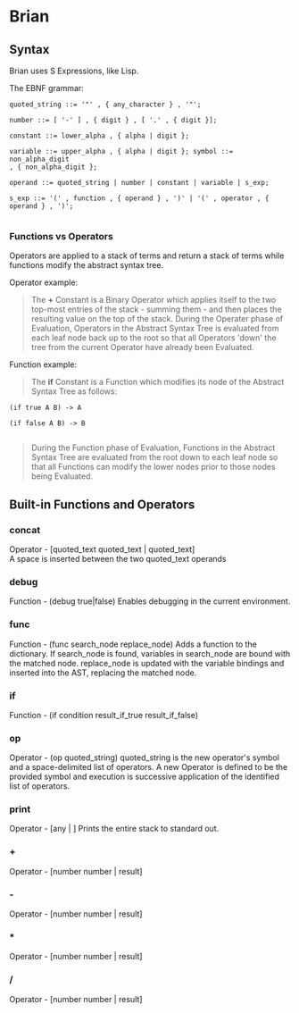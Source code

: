 # Brian

## Syntax

Brian uses S Expressions, like Lisp. 

The EBNF grammar:

<code>quoted_string ::= '"' , { any_character } , '"';  
number ::= [ '-' ] , { digit } , [ '.' , { digit }];  
constant ::= lower_alpha , { alpha | digit };  
variable ::= upper_alpha , { alpha | digit };
symbol ::= non_alpha_digit , { non_alpha_digit };  
operand ::= quoted_string | number | constant | variable | s_exp;  
s_exp ::= '(' , function , { operand } , ')' | '(' , operator , { operand } , ')';  
</code>  

### Functions vs Operators

Operators are applied to a stack of terms and return a stack of terms while functions modify the abstract syntax tree.

Operator example:  

>The **+** Constant is a Binary Operator which applies itself to the two top-most entries of the stack - summing them - and then places the resulting value on the top of the stack. During the Operater phase of Evaluation, Operators in the Abstract Syntax Tree is evaluated from each leaf node back up to the root so that all Operators 'down' the tree from the current Operator have already been Evaluated.

Function example:

>The **if** Constant is a Function which modifies its node of the Abstract Syntax Tree as follows:  

<code>(if true A B) -> A  
(if false A B) -> B  
</code>

>During the Function phase of Evaluation, Functions in the Abstract Syntax Tree are evaluated from the root down to each leaf node so that all Functions can modify the lower nodes prior to those nodes being Evaluated. 

## Built-in Functions and Operators

### concat
Operator - [quoted_text quoted_text | quoted_text]  
A space is inserted between the two quoted_text operands

### debug
Function - (debug true|false)
Enables debugging in the current environment.

### func
Function - (func search_node replace_node)
Adds a function to the dictionary. If search_node is found, variables in search_node are bound with the matched node. replace_node is updated with the variable bindings and inserted into the AST, replacing the matched node.

### if
Function - (if condition result_if_true result_if_false)

### op
Operator - (op quoted_string)
quoted_string is the new operator's symbol and a space-delimited list of operators. A new Operator is defined to be the provided symbol and execution is successive application of the identified list of operators.

### print
Operator - [any | ]
Prints the entire stack to standard out.

### +
Operator - [number number | result]

### -
Operator - [number number | result]

### *
Operator - [number number | result]

### /
Operator - [number number | result]

